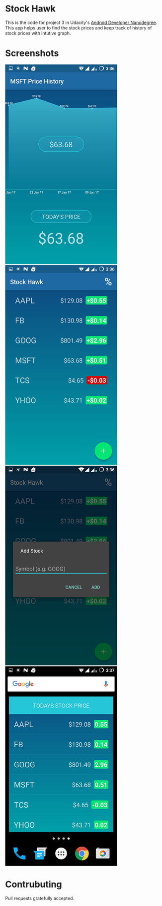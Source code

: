 # Stock Hawk

This is the code for project 3 in Udacity's [Android Developer Nanodegree](https://www.udacity.com/course/android-developer-nanodegree-by-google--nd801). 
This app helps user to find the stock prices and keep track of history of stock prices with intutive graph.

# Screenshots
![Alt text](/Screenshots/Screen1.jpeg?raw=true "Screen")
![Alt text](/Screenshots/Screen2.jpeg?raw=true "Screen")
![Alt text](/Screenshots/Screen3.jpeg?raw=true "Screen")
![Alt text](/Screenshots/Screen4.jpeg?raw=true "Screen")

# Contrubuting

Pull requests gratefully accepted.
